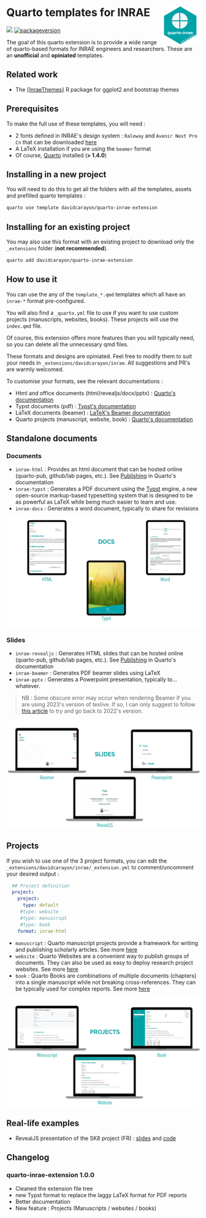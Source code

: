
# Quarto templates for INRAE <img src="images/logo.png" align="right" width="20%"/>

[![](https://img.shields.io/github/v/release/davidcarayon/quarto-inrae-extension?color=brightgreen&label=GitHub)](https://github.com/davidcarayon/quarto-inrae-extension/releases/latest)
[![packageversion](https://img.shields.io/badge/Version-1.0.0-blue?style=flat-square)](commits/master)

The goal of this quarto extension is to provide a wide range of quarto-based formats for INRAE engineers and researchers. These are an __unofficial__ and __opiniated__ templates.

## Related work

- The [{InraeThemes}](https://github.com/davidcarayon/InraeThemes) R package for ggplot2 and bootstrap themes

## Prerequisites

To make the full use of these templates, you will need :

* 2 fonts defined in INRAE's design system : `Raleway` and `Avenir Next Pro Cn` that can be downloaded [here](https://charte-identitaire.intranet.inrae.fr/content/download/3007/30036?version=5)
* A LaTeX installation if you are using the `beamer` format 
* Of course, [Quarto](https://quarto.org/) installed (**> 1.4.0**)

## Installing in a new project

You will need to do this to get all the folders with all the templates, assets and prefilled quarto templates :

```bash
quarto use template davidcarayon/quarto-inrae-extension
```

## Installing for an existing project

You may also use this format with an existing project to download only the `_extensions` folder (**not recommended**).

```bash
quarto add davidcarayon/quarto-inrae-extension
```

## How to use it

You can use the any of the `template_*.qmd` templates which all have an `inrae-*` format pre-configured.

You will also find a `_quarto.yml` file to use if you want to use custom projects (manuscripts, websites, books). These projects will use the `index.qmd` file.

Of course, this extension offers more features than you will typically need, so you can delete all the unnecessary qmd files.

These formats and designs are opiniated. Feel free to modify them to suit your needs in `_extensions/davidcarayon/inrae`. All suggestions and PR's are warmly welcomed.

To customise your formats, see the relevant documentations :

* Html and office documents (html/revealjs/docx/pptx) : [Quarto's documentation](https://quarto.org/docs/guide/)
* Typst documents (pdf) : [Typst's documentation](https://typst.app/docs/)
* LaTeX documents (beamer) : [LaTeX's Beamer documentation](https://tug.ctan.org/macros/latex/contrib/beamer/doc/beameruserguide.pdf)
* Quarto projects (manuscript, website, book) : [Quarto's documentation](https://quarto.org/docs/projects/quarto-projects.html)

## Standalone documents

### Documents

- `inrae-html` : Provides an html document that can be hosted online (quarto-pub, github/lab pages, etc.). See [Publishing](https://quarto.org/docs/publishing/) in Quarto's documentation
- `inrae-typst` : Generates a PDF document using the [Typst](https://typst.app) engine, a new open-source markup-based typesetting system that is designed to be as powerful as LaTeX while being much easier to learn and use.
- `inrae-docx` : Generates a word document, typically to share for revisions

![](images/docs.jpg)

### Slides

- `inrae-revealjs` : Generates HTML slides that can be hosted online (quarto-pub, github/lab pages, etc.). See [Publishing](https://quarto.org/docs/publishing/) in Quarto's documentation
- `inrae-beamer` : Generates PDF beamer slides using LaTeX
- `inrae-pptx` : Generates a Powerpoint presentation, typically to... whatever.

> NB : Some obscure error may occur when rendering Beamer if you are using 2023's version of texlive. If so, I can only suggest to follow [this article](https://blog.cynkra.com/posts/2021-10-07-old-texlive/) to try and go back to 2022's version.

![](images/slides.jpg)

## Projects

If you wish to use one of the 3 project formats, you can edit the `_extensions/davidcarayon/inrae/_extension.yml` to comment/uncomment your desired output :

```yaml
  ## Project definition
  project:
    project:
      type: default
     #type: website
     #type: manuscript
     #type: book
    format: inrae-html
```

- `manuscript` : Quarto manuscript projects provide a framework for writing and publishing scholarly articles. See more [here](https://quarto.org/docs/manuscripts/)
- `website` : Quarto Websites are a convenient way to publish groups of documents. They can also be used as easy to deploy research project websites. See more [here](https://quarto.org/docs/websites/)
- `book` : Quarto Books are combinations of multiple documents (chapters) into a single manuscript while not breaking cross-references. They can be typically used for complex reports. See more [here](https://quarto.org/docs/books/)

![](images/projects.jpg)

## Real-life examples

- RevealJS presentation of the SK8 project (FR) : [slides](https://davidcarayon.github.io/slides/talks/CITISES_SK8/) and [code](https://github.com/davidcarayon/slides/tree/main/talks/CITISES_SK8)

## Changelog

### quarto-inrae-extension 1.0.0
* Cleaned the extension file tree
* new Typst format to replace the laggy LaTeX format for PDF reports
* Better documentation
* New feature : Projects (Manuscripts / websites / books)